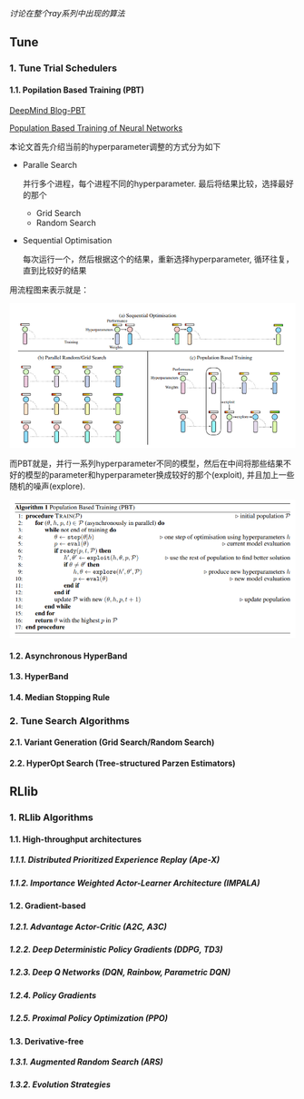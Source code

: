*讨论在整个ray系列中出现的算法*

## Tune

### 1. Tune Trial Schedulers

#### 1.1. Popilation Based Training (PBT)

[DeepMind Blog-PBT](https://deepmind.com/blog/population-based-training-neural-networks/)

[Population Based Training of Neural Networks](https://arxiv.org/abs/1711.09846)

本论文首先介绍当前的hyperparameter调整的方式分为如下

- Paralle Search

  并行多个进程，每个进程不同的hyperparameter. 最后将结果比较，选择最好的那个

  - Grid Search
  - Random Search

- Sequential Optimisation

  每次运行一个，然后根据这个的结果，重新选择hyperparameter, 循环往复，直到比较好的结果

用流程图来表示就是：

![1544539375126](Algorithms-in-Ray/1544539375126.png)

而PBT就是，并行一系列hyperparameter不同的模型，然后在中间将那些结果不好的模型的parameter和hyperparameter换成较好的那个(exploit), 并且加上一些随机的噪声(explore).

![1544540487814](Algorithms-in-Ray/1544540487814.png)

#### 1.2. Asynchronous HyperBand



#### 1.3. HyperBand



#### 1.4. Median Stopping Rule





### 2. Tune Search Algorithms

#### 2.1. Variant Generation (Grid Search/Random Search)



#### 2.2. HyperOpt Search (Tree-structured Parzen Estimators)



## RLlib

### 1. RLlib Algorithms

#### 1.1. High-throughput architectures

##### 1.1.1. Distributed Prioritized Experience Replay (Ape-X)



##### 1.1.2. Importance Weighted Actor-Learner Architecture (IMPALA)



#### 1.2. Gradient-based

##### 1.2.1. Advantage Actor-Critic (A2C, A3C)



##### 1.2.2. Deep Deterministic Policy Gradients (DDPG, TD3)



##### 1.2.3. Deep Q Networks (DQN, Rainbow, Parametric DQN)



##### 1.2.4. Policy Gradients



##### 1.2.5. Proximal Policy Optimization (PPO)



#### 1.3. Derivative-free

##### 1.3.1. Augmented Random Search (ARS)



##### 1.3.2. Evolution Strategies

